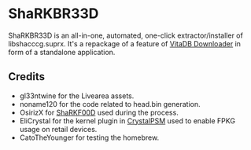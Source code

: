 # ShaRKBR33D
ShaRKBR33D is an all-in-one, automated, one-click extractor/installer of libshacccg.suprx. It's a repackage of a feature of [VitaDB Downloader](https://github.com/Rinnegatamante/VitaDB-Downloader) in form of a standalone application.

## Credits
- gl33ntwine for the Livearea assets.
- noname120 for the code related to head.bin generation.
- OsirizX for [ShaRKF00D](https://github.com/OsirizX/ShaRKF00D) used during the process.
- EliCrystal for the kernel plugin in [CrystalPSM](https://github.com/EliCrystal2001/CrystalPSM) used to enable FPKG usage on retail devices.
- CatoTheYounger for testing the homebrew.
